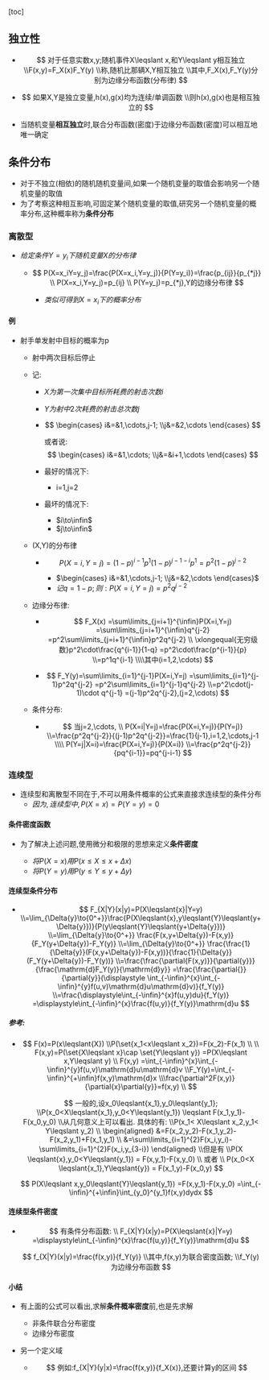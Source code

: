 [toc]

## 独立性

- $$
  对于任意实数x,y;随机事件X\leqslant x,和Y\leqslant y相互独立
  \\F(x,y)=F_X(x)F_Y(y)
  \\称,随机比那辆X,Y相互独立
  \\其中,F_X(x),F_Y(y)分别为边缘分布函数(分布律)
  $$

- $$
  如果X,Y是独立变量,h(x),g(x)均为连续/单调函数
  \\则h(x),g(x)也是相互独立的
  $$

  

- 当随机变量**相互独立**时,联合分布函数(密度)于边缘分布函数(密度)可以相互地唯一确定

## 条件分布

- 对于不独立(相依)的随机随机变量间,如果一个随机变量的取值会影响另一个随机变量的取值
- 为了考察这种相互影响,可固定某个随机变量的取值,研究另一个随机变量的概率分布,这种概率称为**条件分布**

### 离散型

- $给定条件Y=y_i下随机变量X的分布律$

  - 
    $$
    P(X=x_iY=y_j)=\frac{P(X=x_i,Y=y_j)}{P(Y=y_i)}=\frac{p_{ij}}{p_{*j}}
    \\
    P(X=x_i,Y=y_j)=p_{ij}
    \\
    P(Y=y_j)=p_{*j},Y的边缘分布律
    $$

    - $类似可得到X=x_i下的概率分布$


#### 例

- 射手单发射中目标的概率为p

  - 射中两次目标后停止

  - 记:

    - $X为第一次集中目标所耗费的射击次数i$

    - $Y为射中2次耗费的射击总次数j$

    - $$
      \begin{cases}
      i&=&1,\cdots,j-1;
      \\j&=&2,\cdots
      \end{cases}
      $$

      或者说:
      $$
      \begin{cases}
      i&=&1,\cdots;
      \\j&=&i+1,\cdots
      \end{cases}
      $$

    - 最好的情况下:

      - i=1,j=2

    - 最坏的情况下:

      - $i\to\infin$
      - $j\to\infin$

  - (X,Y)的分布律

    - $$
      P(X=i,Y=j)=(1-p)^{i-1}p^1(1-p)^{j-1-i}p^1=p^2(1-p)^{j-2}
      $$

      - $\begin{cases}
        i&=&1,\cdots,j-1;
        \\j&=&2,\cdots
        \end{cases}$
      - $记q=1-p;则:P(X=i,Y=j)=p^2q^{j-2}$

  - 边缘分布律:

    - $$
      F_X(x)
      =\sum\limits_{j=i+1}^{\infin}P(X=i,Y=j)
      =\sum\limits_{j=i+1}^{\infin}q^{j-2}
      =p^2\sum\limits_{j=i+1}^{\infin}p^2q^{j-2}
      \\
      \xlongequal{无穷级数}p^2\cdot\frac{q^{i-1}}{1-q}
      =p^2\cdot\frac{p^{i-1}}{p}
      \\=p^1q^{i-1}
      \\\\其中(i=1,2,\cdots)
      $$

    - $$
      F_Y(y)=\sum\limits_{i=1}^{j-1}P(X=i,Y=j)
      =\sum\limits_{i=1}^{j-1}p^2q^{j-2}
      =p^2\sum\limits_{i=1}^{j-1}q^{j-2}
      \\=p^2\cdot(j-1)\cdot q^{j-1}
      =(j-1)p^2q^{j-2},(j=2,\cdots)
      $$

      

  - 条件分布:

    - 
      $$
      当j=2,\cdots,
      \\
      P(X=i|Y=j)=\frac{P(X=i,Y=j)}{P(Y=j)}
      \\=\frac{p^2q^{j-2}}{(j-1)p^2q^{j-2}}=\frac{1}{j-1},i=1,2,\cdots,j-1
      \\\\
      P(Y=j|X=i)=\frac{P(X=i,Y=j)}{P(X=i)}
      \\=\frac{p^2q^{j-2}}{pq^{i-1}}=pq^{j-i-1}
      $$
      

### 连续型

- 连续型和离散型不同在于,不可以用条件概率的公式来直接求连续型的条件分布
  - $因为,连续型中,P(X=x)=P(Y=y)=0$

#### 条件密度函数

- 为了解决上述问题,使用微分和极限的思想来定义**条件密度**

  - $将P(X=x)用P(x\leqslant{X}\leqslant{x+\Delta{x}})$
  - $将P(Y=y)用P(y\leqslant{Y}\leqslant{y+\Delta{y}})$


#### 连续型条件分布

- $$
  F_{X|Y}(x|y)=P(X\leqslant{x}|Y=y)
  \\=\lim_{\Delta{y}\to{0^+}}\frac{P(X\leqslant{x},y\leqslant{Y}\leqslant{y+\Delta{y}})}{P(y\leqslant{Y}\leqslant{y+\Delta{y}})}
  \\=\lim_{\Delta{y}\to{0^+}}
  \frac{F(x,y+\Delta{y})-F(x,y)}{F_Y(y+\Delta{y})-F_Y(y)}
  \\=\lim_{\Delta{y}\to{0^+}}
  \frac{\frac{1}{\Delta{y}}(F(x,y+\Delta{y})-F(x,y))}{\frac{1}{\Delta{y}}(F_Y(y+\Delta{y})-F_Y(y))}
  \\=\frac{\frac{\partial{F(x,y)}}{\partial{y}}}{\frac{\mathrm{d}F_Y(y)}{\mathrm{d}y}}
  =\frac{\frac{\partial{}}{\partial{y}}(\displaystyle \int_{-\infin}^{x}\int_{-\infin}^{y}f(u,v)\mathrm{d}u\mathrm{d}v)}{f_Y(y)}
  \\=\frac{\displaystyle\int_{-\infin}^{x}f(u,y)du}{f_Y(y)}
  =\displaystyle\int_{-\infin}^{x}\frac{f(u,y)}{f_Y(y)}\mathrm{d}u
  $$


##### 参考:

- $$
  F(x)=P(x\leqslant{X})
  \\P(\set{x_1<x\leqslant x_2})=F(x_2)-F(x_1)
  \\
  \\
  F(x,y)=P(\set{X\leqslant x}\cap \set{Y\leqslant y})
  =P(X\leqslant x,Y\leqslant y)
  \\
  F(x,y)
  =\int_{-\infin}^{x}\int_{-\infin}^{y}f(u,v)\mathrm{d}u\mathrm{d}v
  \\F_Y(y)=\int_{-\infin}^{+\infin}f(x,y)\mathrm{d}x
  \\\frac{\partial^2F(x,y)}{\partial{x}\partial{y}}=f(x,y)
  \\
  $$
  
  $$
  一般的,设x_0\leqslant{x_1},y_0\leqslant{y_1};
  \\P(x_0<X\leqslant{x_1},y_0<Y\leqslant{y_1})
  \leqslant F(x_1,y_1)-F(x_0,y_0)
  \\从几何意义上可以看出.
  具体的有:
  \\P(x_1< X\leqslant x_2,y_1< Y\leqslant y_2)
  \\
  \begin{aligned}
  &=F(x_2,y_2)-F(x_1,y_2)-F(x_2,y_1)+F(x_1,y_1)
  \\
  &=\sum\limits_{i=1}^{2}F(x_i,y_i)-\sum\limits_{i=1}^{2}F(x_i,y_{3-i})
  \end{aligned} 
  \\但是有
  \\P(X \leqslant{x},y_0<Y\leqslant{y_1})
  = F(x,y_1)-F(x,y_0)
  \\
  或者
  \\
  P(x_0<X \leqslant{x_1},Y\leqslant{y})
  = F(x_1,y)-F(x_0,y)
  $$
  
  $$
  P(X\leqslant x,y_0\leqslant{Y}\leqslant{y_1})
  =F(x,y_1)-F(x,y_0)
  =\int_{-\infin}^{+\infin}\int_{y_0}^{y_1}f(x,y)dydx
  $$
  
  

#### 连续型条件密度

- $$
  有条件分布函数:
  \\
  F_{X|Y}(x|y)=P(X\leqslant{x}|Y=y)
  =\displaystyle\int_{-\infin}^{x}\frac{f(u,y)}{f_Y(y)}\mathrm{d}u
  $$

  
  $$
  f_{X|Y}(x|y)=\frac{f(x,y)}{f_Y(y)}
  \\其中,f(x,y)为联合密度函数;
  \\f_Y(y)为边缘分布函数
  $$

#### 小结

- 有上面的公式可以看出,求解**条件概率密度**前,也是先求解

  - 非条件联合分布密度
  - 边缘分布密度

- 另一个定义域

  - $$
    例如:f_{X|Y}(y|x)=\frac{f(x,y)}{f_X(x)},还要计算y的区间
    $$

    



















